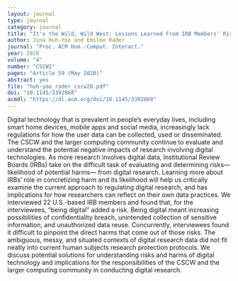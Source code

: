 ```yaml
---
layout: journal
type: journal
category: journal
title: "It's the Wild, Wild West: Lessons Learned From IRB Members' Risk Perceptions Toward Digital Research Data"
author: Jina Huh-Yoo and Emilee Rader
journal: "Proc. ACM Hum.-Comput. Interact."
year: 2020
volume: "4"
number: "CSCW1"
pages: "Article 59 (May 2020)"
abstract: yes
file: "huh-yoo_rader_cscw20.pdf"
doi: "10.1145/3392868"
acmdl: "https://dl.acm.org/doi/10.1145/3392868"
---
```


Digital technology that is prevalent in people’s everyday lives, including smart home devices, mobile apps and social media, increasingly lack regulations for how the user data can be collected, used or disseminated. The CSCW and the larger computing community continue to evaluate and understand the potential negative impacts of research involving digital technologies. As more research involves digital data, Institutional Review Boards (IRBs) take on the difficult task of evaluating and determining risks—likelihood of potential harms— from digital research. Learning more about IRBs’ role in concretizing harm and its likelihood will help us critically examine the current approach to regulating digital research, and has implications for how researchers can reflect on their own data practices. We interviewed 22 U.S.-based IRB members and found that, for the interviewees, “being digital” added a risk. Being digital meant increasing possibilities of confidentiality breach, unintended collection of sensitive information, and unauthorized data reuse. Concurrently, interviewees found it difficult to pinpoint the direct harms that come out of those risks. The ambiguous, messy, and situated contexts of digital research data did not fit neatly into current human subjects research protection protocols. We discuss potential solutions for understanding risks and harms of digital technology and implications for the responsibilities of the CSCW and the larger computing community in conducting digital research.
